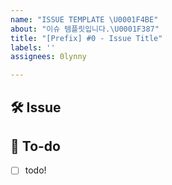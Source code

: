 ```yaml
---
name: "ISSUE TEMPLATE \U0001F4BE"
about: "이슈 템플릿입니다.\U0001F387"
title: "[Prefix] #0 - Issue Title"
labels: ''
assignees: 0lynny

---
```


## 🛠 Issue
<!-- 이슈에 대해 간략하게 설명해주세요 -->

## 🚀 To-do
<!-- 진행할 작업에 대해 적어주세요 -->
- [ ] todo!
